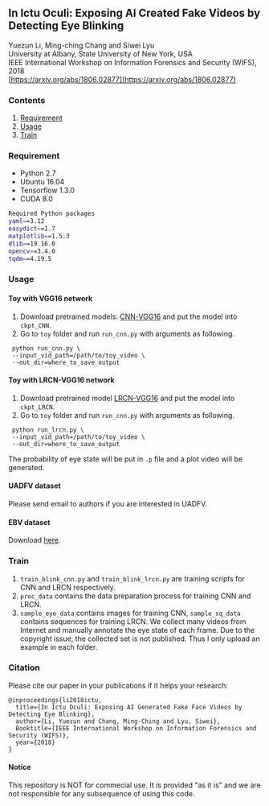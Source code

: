 ## In Ictu Oculi: Exposing AI Created Fake Videos by Detecting Eye Blinking
Yuezun Li, Ming-ching Chang and Siwei Lyu \
University at Albany, State University of New York, USA \
IEEE International Workshop on Information Forensics and Security (WIFS), 2018 \
[https://arxiv.org/abs/1806.02877](https://arxiv.org/abs/1806.02877)


### Contents
1. [Requirement](#Requirement)
2. [Usage](#Usage)
3. [Train](#Train)


### Requirement
- Python 2.7
- Ubuntu 16.04
- Tensorflow 1.3.0
- CUDA 8.0
```bash
Required Python packages 
yaml==3.12
easydict==1.7
matplotlib==1.5.3
dlib==19.16.0
opencv==3.4.0
tqdm==4.19.5
```

### Usage
#### Toy with VGG16 network
1. Download pretrained models: [CNN-VGG16](https://1drv.ms/u/s!As4tun0sWfKsgdJKjz0aPoaPy1QSoA?e=Ba0gHC)
and put the model into `ckpt_CNN`.
2. Go to `toy` folder and run `run_cnn.py` with arguments as following. 
 ```
  python run_cnn.py \
  --input_vid_path=/path/to/toy_video \
  --out_dir=where_to_save_output
  ```

#### Toy with LRCN-VGG16 network
1. Download pretrained model [LRCN-VGG16](https://1drv.ms/u/s!As4tun0sWfKsgdJKjz0aPoaPy1QSoA?e=Ba0gHC) and put the model into `ckpt_LRCN`.
2. Go to `toy` folder and run `run_cnn.py` with arguments as following. 
 ```Shell
  python run_lrcn.py \
  --input_vid_path=/path/to/toy_video \
  --out_dir=where_to_save_output
  ```
The probability of eye state will be put in `.p` file and a plot video will be generated.

#### UADFV dataset 
Please send email to authors if you are interested in UADFV.

#### EBV dataset
Download [here](https://1drv.ms/u/s!As4tun0sWfKsgdVcYJ-nn0bw0kdjzw?e=DAcGfb).

### Train
1. `train_blink_cnn.py` and `train_blink_lrcn.py` are training scripts for CNN and LRCN respectively.
2. `proc_data` contains the data preparation process for training CNN and LRCN.
3. `sample_eye_data` contains images for training CNN, `sample_sq_data` contains sequences for training LRCN.
We collect many videos from Internet and manually annotate the eye state of each frame. 
Due to the copyright issue, the collected set is not published. Thus I only upload an example in each folder. 
### Citation

Please cite our paper in your publications if it helps your research:

    @inproceedings{li2018ictu,
      title={In Ictu Oculi: Exposing AI Generated Fake Face Videos by Detecting Eye Blinking},
      author={Li, Yuezun and Chang, Ming-Ching and Lyu, Siwei},
      Booktitle={IEEE International Workshop on Information Forensics and Security (WIFS)},
      year={2018}
    }

#### Notice
This repository is NOT for commecial use. It is provided "as it is" and we are not responsible for any subsequence of using this code.
